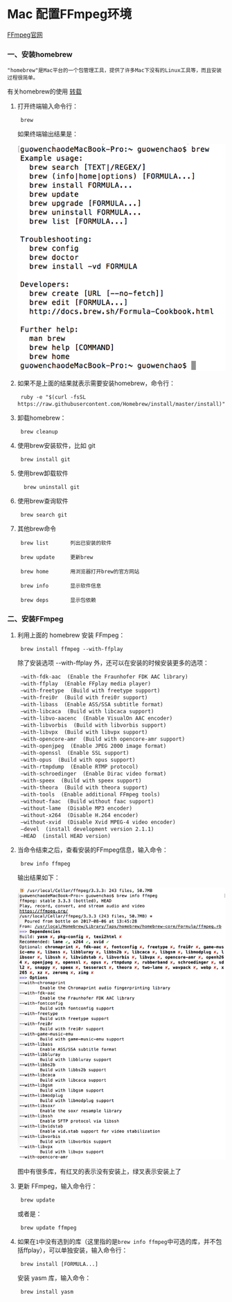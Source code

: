 # Mac 配置FFmpeg环境

[FFmpeg官网](http://ffmpeg.org/)


### 一、安装homebrew

`"homebrew"是Mac平台的一个包管理工具，提供了许多Mac下没有的Linux工具等，而且安装过程很简单。`

有关homebrew的使用
[转载](http://www.cnblogs.com/TankXiao/p/3247113.html)

1. 打开终端输入命令行：

		brew
		
	如果终端输出结果是：
	
	![brew输出信息](https://github.com/wenchao8023/FFmpegGet/blob/master/imgs/brew安装信息.png)

2. 如果不是上面的结果就表示需要安装homebrew，命令行：

		ruby -e "$(curl -fsSL https://raw.githubusercontent.com/Homebrew/install/master/install)"
		
3. 卸载homebrew：

		brew cleanup
		
4. 使用brew安装软件，比如 git

		brew install git
		
5. 使用brew卸载软件

		 brew uninstall git
		 
6. 使用brew查询软件

		brew search git
		
7. 其他brew命令

		brew list       列出已安装的软件

		brew update     更新brew
		
		brew home       用浏览器打开brew的官方网站
		
		brew info       显示软件信息
		
		brew deps       显示包依赖
		
### 二、安装FFmpeg

1. 利用上面的 homebrew 安装 FFmpeg：

		brew install ffmpeg --with-ffplay
		
	除了安装选项 --with-ffplay 外，还可以在安装的时候安装更多的选项：
		
		–with-fdk-aac  (Enable the Fraunhofer FDK AAC library)
		–with-ffplay  (Enable FFplay media player)
		–with-freetype  (Build with freetype support)
		–with-frei0r  (Build with frei0r support)
		–with-libass  (Enable ASS/SSA subtitle format)
		–with-libcaca  (Build with libcaca support)
		–with-libvo-aacenc  (Enable VisualOn AAC encoder)
		–with-libvorbis  (Build with libvorbis support)
		–with-libvpx  (Build with libvpx support)
		–with-opencore-amr  (Build with opencore-amr support)
		–with-openjpeg  (Enable JPEG 2000 image format)
		–with-openssl  (Enable SSL support)
		–with-opus  (Build with opus support)
		–with-rtmpdump  (Enable RTMP protocol)
		–with-schroedinger  (Enable Dirac video format)
		–with-speex  (Build with speex support)
		–with-theora  (Build with theora support)
		–with-tools  (Enable additional FFmpeg tools)
		–without-faac  (Build without faac support)
		–without-lame  (Disable MP3 encoder)
		–without-x264  (Disable H.264 encoder)
		–without-xvid  (Disable Xvid MPEG-4 video encoder)
		–devel  (install development version 2.1.1)
		–HEAD  (install HEAD version)
		
2. 当命令结束之后，查看安装的FFmpeg信息，输入命令：

		brew info ffmpeg
		
	输出结果如下：
	
	![FFmpeg信息](https://github.com/wenchao8023/FFmpegGet/blob/master/imgs/FFmpeg信息.png)
	
	图中有很多库，有红叉的表示没有安装上，绿叉表示安装上了
	
3. 更新 FFmpeg，输入命令行：
		
		brew update
		
	或者是：
	
		brew update ffmpeg
		
4. 如果在`1`中没有选到的库（这里指的是`brew info ffmpeg`中可选的库，并不包括ffplay），可以单独安装，输入命令行：

		brew install [FORMULA...]
		
	安装 yasm 库，输入命令：
		
		brew install yasm



